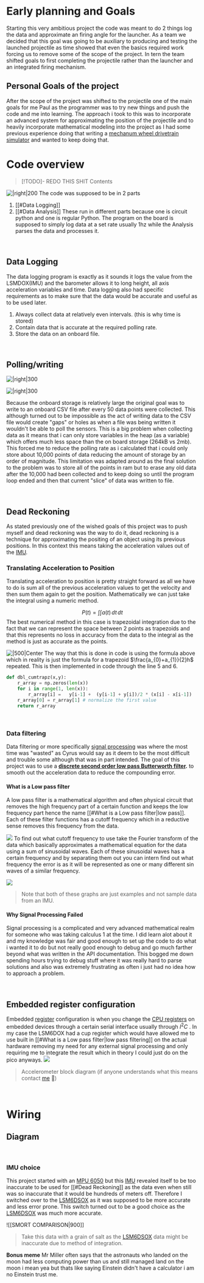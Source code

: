 

# Early planning and Goals
Starting this very ambitious project the code was meant to do 2 things log the data and approximate an firing angle for the launcher. As a team we decided that this goal was going to be auxiliary to producing and testing the launched projectile as time showed that even the basics required work forcing us to remove some of the scope of the project. In tern the team shifted goals to first completing the projectile rather than the launcher and an integrated firing mechanism. 

## Personal Goals of the project
After the scope of the project was shifted to the projectile one of the main goals for me Paul as the programmer was to try new things and push the code and me into learning. The approach i took to this was to incorporate an advanced system for approximating the position of the projectile and to heavily incorporate mathematical modeling into the project as I had some previous experience doing that writing a [mechanum wheel drivetrain simulator](https://github.com/japhero/FTC-mechanum-drivtrain-simulator) and wanted to keep doing that. 


# Code overview 



> [!TODO]- REDO THIS SHIT 
> Contents


![|right|200](https://i.imgur.com/Vns21p1.png)
The code was supposed to be in 2 parts 
1. [[#Data Logging]]
2. [[#Data Analysis]] 
These run in different parts because one is circuit python and one is regular Python. The program on the board is supposed to simply log data at a set rate usually $1\text{hz}$ while the Analysis parses the data and processes it. 

&emsp;

## Data Logging
The data logging program is exactly as it sounds it logs the value from the LSMDOX(IMU) and the barometer allows it to long height, all axis acceleration variables and time. Data logging also had specific requirements as to make sure that the data would be accurate and useful as to be used later. 
1. Always collect data at relatively even intervals. (this is why time is stored)
2. Contain data that is accurate at the required polling rate.
3. Store the data on an onboard file.

&emsp;


## Polling/writing 

![|right|300](https://i.imgur.com/BiAyjRm.png)

![|right|300](https://i.imgur.com/dFlrbQw.png)

Because the onboard storage is relatively large the original goal was to write to  an onboard CSV file after every 50 data points were collected. This although turned out to be impossible as the act of writing data to the CSV file would create "gaps" or holes as when a file was being written it wouldn't be able to poll the sensors. This is a big problem when collecting data as it means that i can only store variables in the heap (as a variable) which offers much less space than the on board storage (264kB vs 2mb). This forced me to reduce the polling rate as i calculated that i could only store about 10,000 points of data reducing the amount of storage by an order of magnitude. This limitation was adapted around as the final solution to the problem was to store all of the points in ram but to erase any old data after the 10,000 had been collected and to keep doing so until the program loop ended and then that current "slice" of data was written to file.


&emsp;

## Dead Reckoning 
As stated previously one of the wished goals of this project was to push myself and dead reckoning was the way to do it, dead reckoning is a technique for approximating the positing of an object using its previous positions. In this context this means taking the acceleration values out of the [IMU](https://en.wikipedia.org/wiki/Inertial_measurement_unit).

### Translating Acceleration to Position
Translating acceleration to position is pretty straight forward as all we have to do is sum all of the previous acceleration values to get the velocity and then sum them again to get the position. Mathematically we can just take the integral using a numeric method.

$$P(t)=\int \int a(t) \, dt \, dt$$
The best numerical method in this case is trapezoidal integration due to the fact that we can represent the space between 2 points as trapezoids and that this represents no loss in accuracy from the data to the integral as the method is just as accurate as the points. 


![|500|Center](https://i.imgur.com/RenYZuw.png)
The way that this is done in code is using the formula above which in reality is just the formula for a trapezoid $\frac{a_{0}+a_{1}}{2}h$ repeated. This is then implemented in code through the line 5 and 6.
```python 
def dbl_cumtrapz(x,y):
    r_array = np.zeros(len(x))
    for i in range(1, len(x)):
        r_array[i] =   y[i-1] +  (y[i-1] + y[i])/2 * (x[i] - x[i-1])
    r_array[0] = r_array[1] # normalize the first value 
    return r_array

```


&emsp;
### Data filtering 
Data filtering or more specifically [signal processing](https://en.wikipedia.org/wiki/Signal_processing) was where the most time was "wasted" as Cyrus would say as it deem to be the most difficult and trouble some although that was in part intended. The goal of this project was to use a **[discrete second order low pass Butterworth filter](https://en.wikipedia.org/wiki/Butterworth_filter).** to smooth out the acceleration data to reduce the compounding error.



#### What is a Low pass filter 
A low pass filter is a mathematical algorithm and often physical circuit that removes the high frequency part of a certain function and keeps the low frequency part hence the name [[#What is a Low pass filter|low pass]]. Each of these filter functions has a cutoff frequency which in a reductive sense removes this frequency from the data.


![](https://i.imgur.com/EsYiagG.png)
To find out what cutoff frequency to use take the Fourier transform of the data which basically approximates a mathematical equation for the data using a sum of sinusoidal waves. Each of these sinusoidal waves has a certain frequency and by separating them out you can intern find out what frequency the error is as it will be represented as one or many different $\sin$ waves of a similar frequency.


![](https://i.imgur.com/VFMB4Af.png)
> Note that both of these graphs are just examples and not sample data from an IMU.


#### Why Signal Processing Failed 
Signal processing is a complicated and very advanced mathematical realm for someone who was taking calculus 1 at the time. I did learn alot about it and my knowledge was fair and good enough to set up the code to do what i wanted it to do but not really good enough to debug and go much farther beyond what was written in the API documentation. This bogged me down spending hours trying to debug stuff where it was really hard to parse solutions and also was extremely frustrating as often i just had no idea how to approach a problem. 

&emsp;
## Embedded register configuration 
Embedded [register](https://en.wikipedia.org/wiki/Processor_register) configuration is when you change the [CPU registers](https://en.wikipedia.org/wiki/Processor_register) on embedded devices through a certain serial interface usually through $I^2C$ . In my case the LSM6DOX had a cup register which would have allowed me to use built in [[#What is a Low pass filter|low pass filtering]] on the actual hardware removing my need for any external signal processing and only requiring me to integrate the result which in theory I could just do on the pico anyways.
![](https://i.imgur.com/EaLGAi5.png)
> Accelerometer block diagram (if anyone understands what this means contact [me](https://pweder3.dev/) 🙏)


&emsp;

# Wiring 


## Diagram

&emsp;

### IMU choice 
This project started with an [MPU 6050](https://www.adafruit.com/product/3886) but this [IMU](https://en.wikipedia.org/wiki/Inertial_measurement_unit) revealed itself to be too inaccurate to be used for [[#Dead Reckoning]] as the data even when still was so inaccurate that it would be hundreds of meters off. Therefore I switched over to the [LSM6DSOX](https://www.adafruit.com/product/4438) as it was supposed to be more accurate and less error prone. This switch turned out to be a good choice as the [LSM6DSOX](https://www.adafruit.com/product/4438)  was much more accurate.

![[SMORT COMPARISON|900]]
> Take this data with a grain of salt as the [LSM6DSOX](https://www.adafruit.com/product/4438)  data might be inaccurate due to method of integration.

**Bonus meme** Mr Miller often says that the astronauts who landed on the moon had less computing power than us and still managed land on the moon i mean yea but thats like saying Einstein didn't have a calculator i am no Einstein trust me.